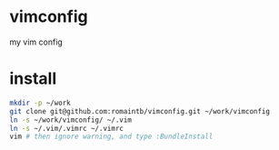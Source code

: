 # vimconfig
my vim config

# install
```sh
mkdir -p ~/work
git clone git@github.com:romaintb/vimconfig.git ~/work/vimconfig
ln -s ~/work/vimconfig/ ~/.vim
ln -s ~/.vim/.vimrc ~/.vimrc
vim # then ignore warning, and type :BundleInstall
```

